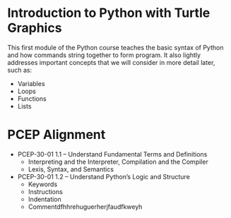 # Introduction to Python with Turtle Graphics

This first module of the Python course teaches the basic syntax of Python
and how commands string together to form program. It also lightly
addresses important concepts that we will consider in more detail later, 
such as:

* Variables
* Loops
* Functions
* Lists


# PCEP Alignment

* PCEP-30-01 1.1 – Understand Fundamental Terms and Definitions
    * Interpreting and the Interpreter, Compilation and the Compiler
    * Lexis, Syntax, and Semantics
* PCEP-30-01 1.2 – Understand Python’s Logic and Structure
    * Keywords
    * Instructions
    * Indentation
    * Commentdfhhrehuguerherjfaudfkweyh